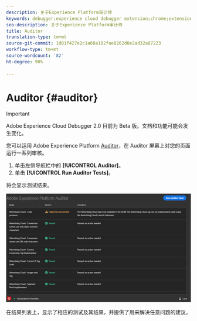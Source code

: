 ```yaml
---
description: 关于Experience Platform审计师
keywords: debugger;experience cloud debugger extension;chrome;extension;auditor;dtm;target
seo-description: 关于Experience Platform审计师
title: Auditor
translation-type: tm+mt
source-git-commit: 1d81f427e2c1a68a182fae8262d0e2ad32a87223
workflow-type: tm+mt
source-wordcount: '82'
ht-degree: 90%

---
```



# Auditor {#auditor}

>[!IMPORTANT]
>
>Adobe Experience Cloud Debugger 2.0 目前为 Beta 版。文档和功能可能会发生变化。

您可以运用 Adobe Experience Platform [Auditor](https://docs.adobe.com/content/help/en/auditor/using/overview.html)，在 Auditor 屏幕上对您的页面运行一系列审核。

1. 单击左侧导航栏中的 **[!UICONTROL Auditor]**。
1. 单击 **[!UICONTROL Run Auditor Tests]**。

将会显示测试结果。

![](assets/auditor-results.jpg)

在结果列表上，显示了相应的测试及其结果，并提供了用来解决任意问题的建议。